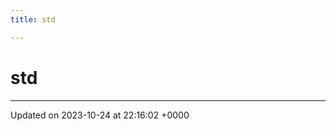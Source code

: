 ```yaml
---
title: std

---
```


# std








-------------------------------

Updated on 2023-10-24 at 22:16:02 +0000